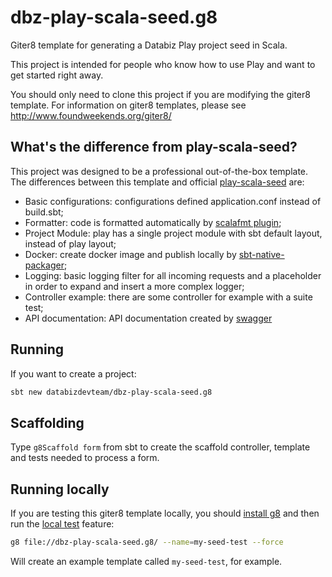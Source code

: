 # dbz-play-scala-seed.g8

Giter8 template for generating a Databiz Play project seed in Scala.  

This project is intended for people who know how to use Play and want to get started right away.

You should only need to clone this project if you are modifying the giter8 template.  For information on giter8 templates, please see <http://www.foundweekends.org/giter8/>

## What's the difference from play-scala-seed?
This project was designed to be a professional out-of-the-box template.
The differences between this template and official [play-scala-seed](https://github.com/playframework/play-scala-seed.g8) are:

* Basic configurations: configurations defined application.conf instead of build.sbt;
* Formatter: code is formatted automatically by [scalafmt plugin](http://scalameta.org/scalafmt/);
* Project Module: play has a single project module with sbt default layout, instead of play layout;
* Docker: create docker image and publish locally by [sbt-native-packager](https://github.com/sbt/sbt-native-packager);
* Logging: basic logging filter for all incoming requests and a placeholder in order to expand and insert a more complex logger;
* Controller example: there are some controller for example with a suite test;
* API documentation: API documentation created by [swagger](https://github.com/iheartradio/play-swagger)

## Running

If you want to create a project:

```bash
sbt new databizdevteam/dbz-play-scala-seed.g8
```

## Scaffolding

Type `g8Scaffold form` from sbt to create the scaffold controller, template and tests needed to process a form.

## Running locally

If you are testing this giter8 template locally, you should [install g8](http://www.foundweekends.org/giter8/setup.html) and then run the [local test](http://www.foundweekends.org/giter8/testing.html) feature:

```bash
g8 file://dbz-play-scala-seed.g8/ --name=my-seed-test --force
```

Will create an example template called `my-seed-test`, for example.
